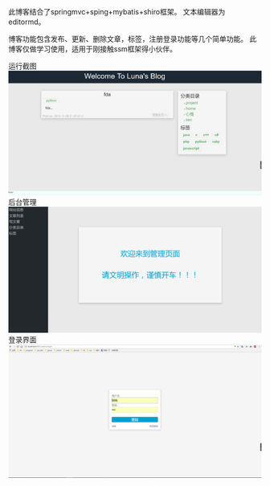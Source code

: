 此博客结合了springmvc+sping+mybatis+shiro框架。
文本编辑器为editormd。

博客功能包含发布、更新、删除文章，标签，注册登录功能等几个简单功能。
此博客仅做学习使用，适用于刚接触ssm框架得小伙伴。

运行截图
![](https://github.com/flyl3una/blog/blob/master/src/main/webapp/WEB-INF/upload/images/13.png)
后台管理
![](https://github.com/flyl3una/blog/blob/master/src/main/webapp/WEB-INF/upload/images/16.png)
登录界面
![](https://github.com/flyl3una/blog/blob/master/src/main/webapp/WEB-INF/upload/images/14.png)
